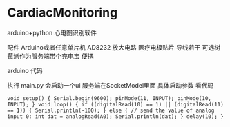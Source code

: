 # CardiacMonitoring
arduino+python 心电图识别软件

配件 Arduino或者任意单片机 AD8232 放大电路 医疗电极贴片 导线若干 可选树莓派作为服务端带个充电宝 便携

arduino 代码

执行 main.py 会启动一个ui
服务端在SocketModel里面 具体启动参数 看代码


`void setup() {
  Serial.begin(9600);
  pinMode(11, INPUT);
  pinMode(10, INPUT);
}
void loop() {
  if ((digitalRead(10) == 1) || (digitalRead(11) == 1)) {
    Serial.println(-100);
  }
  else {
    // send the value of analog input 0:
    int dat = analogRead(A0);
    Serial.println(dat);
  }
    delay(10);
}`
